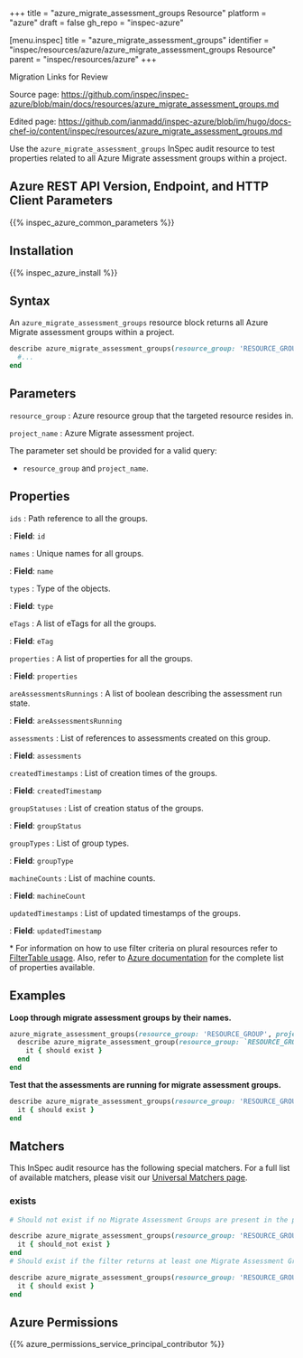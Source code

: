 +++
title = "azure_migrate_assessment_groups Resource"
platform = "azure"
draft = false
gh_repo = "inspec-azure"

[menu.inspec]
title = "azure_migrate_assessment_groups"
identifier = "inspec/resources/azure/azure_migrate_assessment_groups Resource"
parent = "inspec/resources/azure"
+++

<div class="admonition-note">
<p class="admonition-note-title">Migration Links for Review</p>
<div class="admonition-note-text">
<p>Source page: <a href="https://github.com/inspec/inspec-azure/blob/main/docs/resources/azure_migrate_assessment_groups.md">https://github.com/inspec/inspec-azure/blob/main/docs/resources/azure_migrate_assessment_groups.md</a></p>
<p>Edited page: <a href="https://github.com/ianmadd/inspec-azure/blob/im/hugo/docs-chef-io/content/inspec/resources/azure_migrate_assessment_groups.md">https://github.com/ianmadd/inspec-azure/blob/im/hugo/docs-chef-io/content/inspec/resources/azure_migrate_assessment_groups.md</a></p>
</div>
</div>


Use the `azure_migrate_assessment_groups` InSpec audit resource to test properties related to all Azure Migrate assessment groups within a project.

## Azure REST API Version, Endpoint, and HTTP Client Parameters

{{% inspec_azure_common_parameters %}}

## Installation

{{% inspec_azure_install %}}

## Syntax

An `azure_migrate_assessment_groups` resource block returns all Azure Migrate assessment groups within a project.

```ruby
describe azure_migrate_assessment_groups(resource_group: 'RESOURCE_GROUP', project_name: 'PROJECT_NAME') do
  #...
end
```

## Parameters

`resource_group`
: Azure resource group that the targeted resource resides in.

`project_name`
: Azure Migrate assessment project.

The parameter set should be provided for a valid query:
- `resource_group` and `project_name`.

## Properties

`ids`
: Path reference to all the groups.

: **Field**: `id`

`names`
: Unique names for all groups.

: **Field**: `name`

`types`
: Type of the objects.

: **Field**: `type`

`eTags`
: A list of eTags for all the groups.

: **Field**: `eTag`

`properties`
: A list of properties for all the groups.

: **Field**: `properties`

`areAssessmentsRunnings`
: A list of boolean describing the assessment run state.

: **Field**: `areAssessmentsRunning`

`assessments`
: List of references to assessments created on this group.

: **Field**: `assessments`

`createdTimestamps`
: List of creation times of the groups.

: **Field**: `createdTimestamp`

`groupStatuses`
: List of creation status of the groups.

: **Field**: `groupStatus`

`groupTypes`
: List of group types.

: **Field**: `groupType`

`machineCounts`
: List of machine counts.

: **Field**: `machineCount`

`updatedTimestamps`
: List of updated timestamps of the groups.

: **Field**: `updatedTimestamp`

<superscript>*</superscript> For information on how to use filter criteria on plural resources refer to [FilterTable usage](https://github.com/inspec/inspec/blob/master/dev-docs/filtertable-usage.md). Also, refer to [Azure documentation](https://docs.microsoft.com/en-us/rest/api/migrate/assessment/groups/list-by-project) for the complete list of properties available.

## Examples

**Loop through migrate assessment groups by their names.**

```ruby
azure_migrate_assessment_groups(resource_group: 'RESOURCE_GROUP', project_name: 'PROJECT_NAME').names.each do |name|
  describe azure_migrate_assessment_group(resource_group: `RESOURCE_GROUP`, project_name: `PROJECT_NAME`, name: `NAME`) do
    it { should exist }
  end
end
```

**Test that the assessments are running for migrate assessment groups.**

```ruby
describe azure_migrate_assessment_groups(resource_group: 'RESOURCE_GROUP', project_name: 'PROJECT_NAME').where(areAssessmentsRunning: true) do
  it { should exist }
end
```

## Matchers

This InSpec audit resource has the following special matchers. For a full list of available matchers, please visit our [Universal Matchers page](https://www.inspec.io/docs/reference/matchers/).

### exists

```ruby
# Should not exist if no Migrate Assessment Groups are present in the project

describe azure_migrate_assessment_groups(resource_group: 'RESOURCE_GROUP', project_name: 'PROJECT_NAME') do
  it { should_not exist }
end
# Should exist if the filter returns at least one Migrate Assessment Groups in the project

describe azure_migrate_assessment_groups(resource_group: 'RESOURCE_GROUP', project_name: 'PROJECT_NAME') do
  it { should exist }
end
```

## Azure Permissions

{{% azure_permissions_service_principal_contributor %}}
